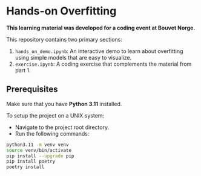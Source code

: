 # Hands-on Overfitting

**This learning material was developed for a coding event at Bouvet Norge.**


This repository contains two primary sections:

1. ``hands_on_demo.ipynb``: An interactive demo to learn about overfitting using simple models that are easy to visualize.
2. ``exercise.ipynb``: A coding exercise that complements the material from part 1.

## Prerequisites

Make sure that you have **Python 3.11** installed.


To setup the project on a UNIX system:

- Navigate to the project root directory.
- Run the following commands:

````bash
python3.11 -m venv venv
source venv/bin/activate
pip install --upgrade pip
pip install poetry
poetry install
````

